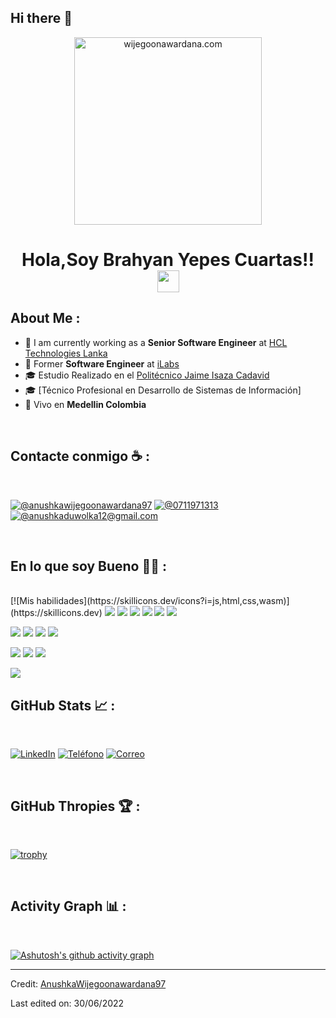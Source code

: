 ## Hi there 👋

<!--
**BrianYP/BrianYP** is a ✨ _special_ ✨ repository because its `README.md` (this file) appears on your GitHub profile.

Here are some ideas to get you started:

- 🔭 I’m currently working on ...
- 🌱 I’m currently learning ...
- 👯 I’m looking to collaborate on ...
- 🤔 I’m looking for help with ...
- 💬 Ask me about ...
- 📫 How to reach me: ...
- 😄 Pronouns: ...
- ⚡ Fun fact: ...
-->
<div align="center" width="50">
    <img alt="wijegoonawardana.com" src="./assets/oh hi there.png" width="300"/>
</div>
<h1 align="center">Hola,Soy Brahyan Yepes Cuartas!! <img src="https://media.giphy.com/media/hvRJCLFzcasrR4ia7z/giphy.gif" width="35"></h1>

## About Me :

- 🏢 I am currently working as a **Senior Software Engineer** at [HCL Technologies Lanka](https://hclsrilanka.com/contact-us/)
- 🏢 Former **Software Engineer** at [iLabs](https://www.ilabs.lk/)
- 🎓 Estudio Realizado en el [Politécnico Jaime Isaza Cadavid](https://www.politecnicojic.edu.co/estudiantes)
- 🎓 [Técnico Profesional en Desarrollo de Sistemas de Información]
- 🏡 Vivo en **Medellin Colombia**

<br>

## Contacte conmigo ☕ :

<br>

[![@anushkawijegoonawardana97](https://img.icons8.com/fluency/48/000000/linkedin.png "@anushkawijegoonawardana97")](https://www.linkedin.com/in/brahyan-yepes-cuartas-496994204/) [![@0711971313](https://img.icons8.com/fluency/48/000000/phone-disconnected.png "@0711971313")](tel:3195291181) [![@anushkaduwolka12@gmail.com](https://img.icons8.com/fluency/48/000000/apple-mail.png "@anushkaduwolka123@gmail.com")](brahyanyepescuartas62@gmail.com)

<br>

## En lo que soy Bueno 🧑‍💻 :

<br>
[![Mis habilidades](https://skillicons.dev/icons?i=js,html,css,wasm)](https://skillicons.dev)
<img src="https://img.icons8.com/color/48/000000/html-5--v1.png"/> <img src="https://img.icons8.com/color/48/000000/css3.png"/> <img src="https://img.icons8.com/color/48/000000/sass.png"/> <img src="https://img.icons8.com/color/48/000000/javascript--v1.png"/> <img src="https://img.icons8.com/office/48/000000/react.png"/> <img src="https://img.icons8.com/color/48/000000/nextjs.png"/>

<img src="https://img.icons8.com/color/48/000000/java-coffee-cup-logo--v1.png"/> <img src="https://img.icons8.com/officel/48/000000/php-logo.png"/> <img src="https://img.icons8.com/fluency/48/000000/laravel.png"/> <img src="https://img.icons8.com/fluency/48/000000/wordpress.png"/>

<img src="https://img.icons8.com/color/48/000000/mysql-logo.png"/> <img src="https://img.icons8.com/color/48/000000/mongodb.png"/> <img src="https://img.icons8.com/color/48/000000/firebase.png"/>

<img src="https://img.icons8.com/color/48/000000/npm.png"/>
<br>

## GitHub Stats 📈 :

<br>

[![LinkedIn](https://img.icons8.com/fluency/48/000000/linkedin.png "@anushkawijegoonawardana97")](https://www.linkedin.com/in/brahyan-yepes-cuartas-496994204/) [![Teléfono](https://img.icons8.com/fluency/48/000000/phone-disconnected.png "@0711971313")](tel:3195291181) [![Correo](https://img.icons8.com/fluency/48/000000/apple-mail.png "@anushkaduwolka123@gmail.com")](mailto:brahyanyepescuartas62@gmail.com)

<br>

## GitHub Thropies 🏆 :

<br>

[![trophy](https://github-profile-trophy.vercel.app/?username=AnushkaWijegoonawardana97)](https://github.com/AnushkaWijegoonawardana97/github-profile-trophy)

<br>

## Activity Graph 📊 :

<br>

[![Ashutosh's github activity graph](https://activity-graph.herokuapp.com/graph?username=AnushkaWijegoonawardana97&bg_color=000&color=fff&line=00E676&point=fff&hide_border=true)](https://github.com/ashutosh00710/github-readme-activity-graph)

---

Credit: [AnushkaWijegoonawardana97](https://github.com/AnushkaWijegoonawardana97)

Last edited on: 30/06/2022
